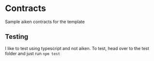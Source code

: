 # Contracts

Sample aiken contracts for the template

## Testing

I like to test using typescript and not aiken. To test, head over to the test folder and just run `npm test`
